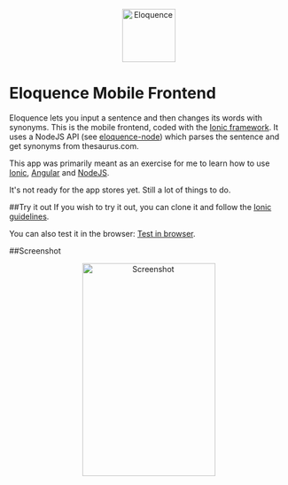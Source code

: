 <p align="center">
    <img width="96" height="96" src="https://raw.githubusercontent.com/Almouro/eloquence-mobile/master/icons/android/drawable-xxxhdpi/ic_launcher.png" alt="Eloquence" />
</p>

# Eloquence Mobile Frontend

Eloquence lets you input a sentence and then changes its words with synonyms.
This is the mobile frontend, coded with the <a href="http://ionicframework.com/">Ionic framework</a>.
It uses a NodeJS API (see <a href="https://github.com/Almouro/eloquence-node">eloquence-node</a>) which parses the sentence and get synonyms from thesaurus.com.

This app was primarily meant as an exercise for me to learn how to use <a href="http://ionicframework.com/">Ionic</a>, <a href="https://angularjs.org/">Angular</a> and <a href="http://nodejs.org/">NodeJS</a>. 

It's not ready for the app stores yet. Still a lot of things to do.

##Try it out
If you wish to try it out, you can clone it and follow the <a href="http://ionicframework.com/getting-started/">Ionic guidelines</a>.

You can also test it in the browser: <a href="http://almouro.github.io/eloquence-mobile/www/index.html">Test in browser</a>.

##Screenshot
<p align="center">
  <img width="240" height="384" src="https://raw.githubusercontent.com/Almouro/eloquence-mobile/master/readme/screenshot.png" alt="Screenshot" />
</p>
